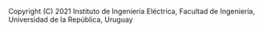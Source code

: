Copyright (C) 2021 Instituto de Ingeniería Eléctrica, 
Facultad de Ingeniería, Universidad de la República, Uruguay
